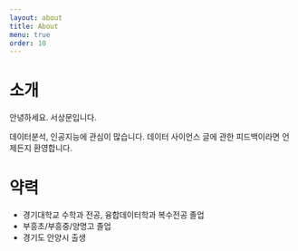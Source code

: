 ```yaml
---
layout: about
title: About
menu: true
order: 10
---
```


# 소개

안녕하세요. 서상문입니다.

데이터분석, 인공지능에 관심이 많습니다. 데이터 사이언스 글에 관한 피드백이라면 언제든지 환영합니다.

# 약력

- 경기대학교 수학과 전공, 융합데이터학과 복수전공 졸업
- 부흥초/부흥중/양명고 졸업
- 경기도 안양시 출생

